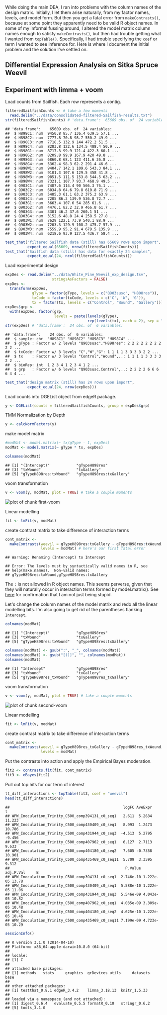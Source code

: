 While doing the main DEA, I ran into problems with the column names of the 
design matrix. Initially, I let them arise naturally, from my factor names, 
levels, and model form. But then you get a fatal error from 
`makeContrasts()`, because at some point they apparently need to be valid R 
object names. In some of my informal fussing around, I altered the model 
matrix column names enough to satisfy `makeContrasts()`, but then had trouble
getting what I wanted from `topTable()`. Specifically, I had trouble 
specifying the `coef` or term I wanted to see inference for. Here is where I 
document the initial problem and the solution I've settled on.



## Differential Expression Analysis on Sitka Spruce Weevil 
## Experiment with limma + voom
Load counts from Sailfish. Each row represents a contig.


```r
filteredSailfishCounts <- # take a few moments
  read.delim("../data/consolidated-filtered-Sailfish-results.txt")
str(filteredSailfishCounts) # 'data.frame':  65609 obs. of  24 variables:
```

```
## 'data.frame':	65609 obs. of  24 variables:
##  $ H898C1: num  9450.8 85.7 136.4 639.5 57.1 ...
##  $ H898C2: num  7777.8 70.8 98.7 550.2 49.9 ...
##  $ H898C3: num  7718.5 132.9 144 472.2 51.5 ...
##  $ H898C4: num  8283.8 122.6 134.5 488.4 50.9 ...
##  $ H898G1: num  8717.3 99.9 121.4 422.3 60.1 ...
##  $ H898G2: num  8209.8 99.9 167.9 420 49.8 ...
##  $ H898G3: num  6860.8 68.1 123 411.6 36.8 ...
##  $ H898G4: num  5362.4 98.3 62.2 291.4 46.6 ...
##  $ H898W1: num  9404.7 142.1 109.6 543.3 84.1 ...
##  $ H898W2: num  9101.3 107.6 129.5 458 41.8 ...
##  $ H898W3: num  9851.5 111.5 153.8 544.5 63.2 ...
##  $ H898W4: num  7321.1 107.7 93.7 468.9 49.5 ...
##  $ Q903C1: num  7487.6 114.4 90 566.3 76.1 ...
##  $ Q903C2: num  6034.8 64.6 79.8 610.8 71.9 ...
##  $ Q903C3: num  5485.3 61.1 63.2 375.2 63.9 ...
##  $ Q903C4: num  7205 86.3 139.9 536.8 72.7 ...
##  $ Q903G1: num  3663.4 107.6 54 285 61.6 ...
##  $ Q903G2: num  4476.1 82.2 32.9 466.8 61.7 ...
##  $ Q903G3: num  3301 46.2 37.6 260.1 51 ...
##  $ Q903G4: num  3152.6 48.8 24.4 258.5 27.8 ...
##  $ Q903W1: num  7629 122.1 73.9 540.1 88.9 ...
##  $ Q903W2: num  7203.3 129.9 108.2 475.7 57.9 ...
##  $ Q903W3: num  7559.9 95.2 91.4 679.5 135.9 ...
##  $ Q903W4: num  6218.6 93.9 127.5 436.7 58.4 ...
```

```r
test_that("filtered Sailfish data (still) has 65609 rows upon import",
          expect_equal(65609, nrow(filteredSailfishCounts)))
test_that("Sailfish data (still) has data for exactly 24 samples",
          expect_equal(24, ncol(filteredSailfishCounts)))
```

Load experimental design


```r
expDes <- read.delim("../data/White_Pine_Weevil_exp_design.tsv",
                     stringsAsFactors = FALSE)
expDes <-
  transform(expDes,
            gType = factor(gType, levels = c("Q903susc", "H898res")),
            txCode = factor(txCode, levels = c('C', 'W', 'G')),
            tx = factor(tx, levels = c("Control", "Wound", "Gallery")))
expDes$grp <-
  with(expDes, factor(grp,
                      levels = paste(levels(gType),
                                     rep(levels(tx), each = 2), sep = ".")))
str(expDes) # 'data.frame':  24 obs. of  6 variables:
```

```
## 'data.frame':	24 obs. of  6 variables:
##  $ sample: chr  "H898C1" "H898C2" "H898C3" "H898C4" ...
##  $ gType : Factor w/ 2 levels "Q903susc","H898res": 2 2 2 2 2 2 2 2 2 2 ...
##  $ txCode: Factor w/ 3 levels "C","W","G": 1 1 1 1 3 3 3 3 2 2 ...
##  $ tx    : Factor w/ 3 levels "Control","Wound",..: 1 1 1 1 3 3 3 3 2 2 ...
##  $ bioRep: int  1 2 3 4 1 2 3 4 1 2 ...
##  $ grp   : Factor w/ 6 levels "Q903susc.Control",..: 2 2 2 2 6 6 6 6 4 4 ...
```

```r
test_that("design matrix (still) has 24 rows upon import",
          expect_equal(24, nrow(expDes)))
```

Load counts into DGEList object from edgeR package.


```r
y <- DGEList(counts = filteredSailfishCounts, group = expDes$grp)
```

TMM Normalization by Depth


```r
y <- calcNormFactors(y)
```

make model matrix


```r
#modMat <- model.matrix(~ tx/gType - 1, expDes)
modMat <- model.matrix(~ gType * tx, expDes)

colnames(modMat)
```

```
## [1] "(Intercept)"            "gTypeH898res"          
## [3] "txWound"                "txGallery"             
## [5] "gTypeH898res:txWound"   "gTypeH898res:txGallery"
```

voom transformation


```r
v <- voom(y, modMat, plot = TRUE) # take a couple moments
```

![plot of chunk first-voom](figure/90_limma-model-term-name-fiasco-first-voom.png) 

Linear modelling


```r
fit <- lmFit(v, modMat)
```

create contrast matrix to take difference of interaction terms


```r
cont_matrix <-
  makeContrasts(weevil = gTypeH898res:txGallery - gTypeH898res:txWound,
                levels = modMat) # here's our first fatal error
```

```
## Warning: Renaming (Intercept) to Intercept
```

```
## Error: The levels must by syntactically valid names in R, see
## help(make.names).  Non-valid names:
## gTypeH898res:txWound,gTypeH898res:txGallery
```

The `:` is not allowed in R object names. This seems perverse, given that 
they will naturally occur in interaction terms formed by model.matrix(). See 
[here](https://stat.ethz.ch/pipermail/bioconductor/2010-February/031554.html)
for confirmation that I am not just being stupid.

Let's change the column names of the model matrix and redo all the linear 
modelling bits. I'm also going to get rid of the parentheses flanking
`Intercept`.


```r
colnames(modMat)
```

```
## [1] "(Intercept)"            "gTypeH898res"          
## [3] "txWound"                "txGallery"             
## [5] "gTypeH898res:txWound"   "gTypeH898res:txGallery"
```

```r
colnames(modMat) <- gsub(":", "_", colnames(modMat))
colnames(modMat) <- gsub("[()]", "", colnames(modMat))
colnames(modMat)
```

```
## [1] "Intercept"              "gTypeH898res"          
## [3] "txWound"                "txGallery"             
## [5] "gTypeH898res_txWound"   "gTypeH898res_txGallery"
```

voom transformation


```r
v <- voom(y, modMat, plot = TRUE) # take a couple moments
```

![plot of chunk second-voom](figure/90_limma-model-term-name-fiasco-second-voom.png) 

Linear modelling


```r
fit <- lmFit(v, modMat)
```

create contrast matrix to take difference of interaction terms


```r
cont_matrix <-
  makeContrasts(weevil = gTypeH898res_txGallery - gTypeH898res_txWound,
                levels = modMat)
```

Put the contrasts into action and apply the Empirical Bayes moderation.


```r
fit2 <- contrasts.fit(fit, cont_matrix)
fit3 <- eBayes(fit2)
```

Pull out top hits for our term of interest


```r
tt_diff_interactions <- topTable(fit3, coef = "weevil")
head(tt_diff_interactions)
```

```
##                                                   logFC AveExpr      t
## WPW_Inoculation_Trinity_C500_comp394131_c0_seq1   2.611  5.2634 11.223
## WPW_Inoculation_Trinity_C500_comp430409_c0_seq1   8.993  1.2473 10.786
## WPW_Inoculation_Trinity_C500_comp431944_c0_seq3  -4.513  5.2795 -9.456
## WPW_Inoculation_Trinity_C500_comp407962_c0_seq1   6.127  2.7113  9.633
## WPW_Inoculation_Trinity_C500_comp404180_c0_seq2   7.605 -0.7358 10.901
## WPW_Inoculation_Trinity_C500_comp435469_c0_seq11  5.709  3.3595  9.312
##                                                    P.Value adj.P.Val     B
## WPW_Inoculation_Trinity_C500_comp394131_c0_seq1  2.746e-10 1.222e-05 13.78
## WPW_Inoculation_Trinity_C500_comp430409_c0_seq1  5.588e-10 1.222e-05 11.06
## WPW_Inoculation_Trinity_C500_comp431944_c0_seq3  5.546e-09 4.043e-05 10.82
## WPW_Inoculation_Trinity_C500_comp407962_c0_seq1  4.035e-09 3.309e-05 10.48
## WPW_Inoculation_Trinity_C500_comp404180_c0_seq2  4.625e-10 1.222e-05 10.46
## WPW_Inoculation_Trinity_C500_comp435469_c0_seq11 7.199e-09 4.723e-05 10.29
```

```r
sessionInfo()
```

```
## R version 3.1.0 (2014-04-10)
## Platform: x86_64-apple-darwin10.8.0 (64-bit)
## 
## locale:
## [1] C
## 
## attached base packages:
## [1] methods   stats     graphics  grDevices utils     datasets  base     
## 
## other attached packages:
## [1] testthat_0.8.1 edgeR_3.4.2    limma_3.18.13  knitr_1.5.33  
## 
## loaded via a namespace (and not attached):
## [1] digest_0.6.4   evaluate_0.5.5 formatR_0.10   stringr_0.6.2 
## [5] tools_3.1.0
```

